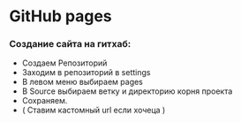 # GitHub pages

### <a name='keygen'></a> Создание сайта на гитхаб:
- Создаем Репозиторий
- Заходим в репозиторий в settings
- В левом меню выбираем pages
- В Source выбираем ветку и директорию корня проекта
- Сохраняем.
- ( Ставим кастомный url если хочеца )
